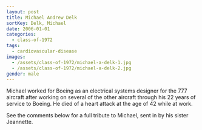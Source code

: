 ```yaml
---
layout: post
title: Michael Andrew Delk
sortKey: Delk, Michael
date: 2006-01-01
categories:
  - class-of-1972
tags:
  - cardiovascular-disease
images:
  - /assets/class-of-1972/michael-a-delk-1.jpg
  - /assets/class-of-1972/michael-a-delk-2.jpg
gender: male
---
```

Michael worked for Boeing as an electrical systems designer for the 777 aircraft after working on several of the other aircraft through his 22 years of service to Boeing. He died of a heart attack at the age of 42 while at work.

See the comments below for a full tribute to Michael, sent in by his sister Jeannette.